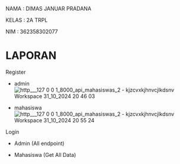 NAMA    : DIMAS JANUAR PRADANA 

KELAS   : 2A TRPL

NIM     : 362358302077


# LAPORAN
Register
- admin
  ![http___127 0 0 1_8000_api_mahasiswas_2 - kjzcvxkjhnvcjlkdsnv Workspace 31_10_2024 20 46 03](https://github.com/user-attachments/assets/3bb2d4ff-2ab7-41d3-98b4-a6ff695573e6)

- mahasiswa
  ![http___127 0 0 1_8000_api_mahasiswas_2 - kjzcvxkjhnvcjlkdsnv Workspace 31_10_2024 20 55 24](https://github.com/user-attachments/assets/775cf23b-89ec-43bb-ba18-d55b4d3b6592)

Login
- Admin (All endpoint)
  
- Mahasiswa (Get All Data)
